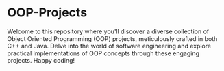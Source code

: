 # OOP-Projects
Welcome to this repository where you'll discover a diverse collection of Object Oriented Programming (OOP) projects, meticulously crafted in both C++ and Java. Delve into the world of software engineering and explore practical implementations of OOP concepts through these engaging projects.  Happy coding!
